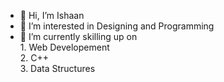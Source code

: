 - 👋 Hi, I’m Ishaan
- 👀 I’m interested in Designing and Programming
- 🌱 I’m currently skilling up on <br><ensp>1. Web Developement <br>2. C++ <br>3. Data Structures
<!-- - 💞️ I’m looking to collaborate on ...
- 📫 How to reach me ... --> 

<!---
ishaandwivedi9101/ishaandwivedi9101 is a ✨ special ✨ repository because its `README.md` (this file) appears on your GitHub profile.
You can click the Preview link to take a look at your changes.
--->
